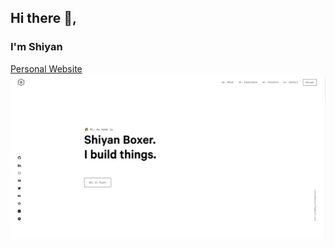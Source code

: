 ## Hi there 👋, 
### I'm Shiyan


[Personal Website](https://shiyanboxer.netlify.app/)
![Website Screenshot](https://github.com/shiyanboxer/shiyanboxer/blob/master/website.png)
